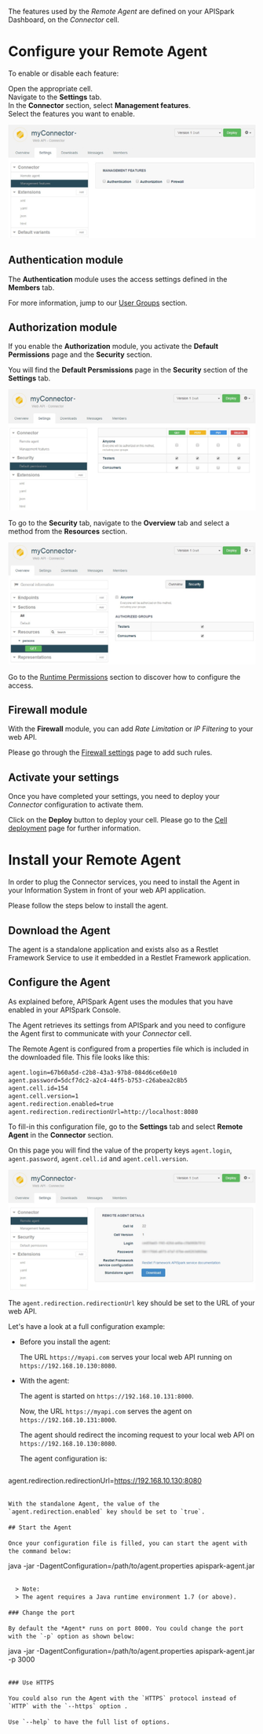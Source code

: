 The features used by the *Remote Agent* are defined on your APISpark Dashboard, on the *Connector* cell.

# Configure your Remote Agent

To enable or disable each feature:

Open the appropriate cell.  
Navigate to the **Settings** tab.  
In the **Connector** section, select **Management features**.  
Select the features you want to enable.

![Manage features](images/remote-agent-feature-management.jpg "Manage features")

## Authentication module

The **Authentication** module uses the access settings defined in the **Members** tab.

For more information, jump to our [User Groups](technical-resources/apispark/guide/publish/secure/user-groups "User Groups") section.

## Authorization module

If you enable the **Authorization** module, you activate the **Default Permissions** page and the **Security** section.

You will find the **Default Persmissions** page in the **Security** section of the **Settings** tab.

![Security tab](images/default-permission.jpg "Security tab")

To go to the **Security** tab, navigate to the **Overview** tab and select a method from the **Resources** section.

![Security tab](images/method-security.jpg "Security tab")

Go to the [Runtime Permissions](technical-resources/apispark/guide/publish/secure/runtime-permissions "Runtime Permissions") section to discover how to configure the access.

## Firewall module

With the **Firewall** module, you can add *Rate Limitation* or *IP Filtering* to your web API.

Please go through the [Firewall settings](technical-resources/apispark/guide/publish/secure/firewall-settings "Firewall Settings") page to add such rules.

## Activate your settings

Once you have completed your settings, you need to deploy your *Connector* configuration to activate them.

Click on the **Deploy** button to deploy your cell. Please go to the [Cell deployment](technical-resources/apispark/guide/explore/cell-deployment "Cell deployment") page for further information.

# Install your Remote Agent

In order to plug the Connector services, you need to install the Agent in your Information System in front of your web API application.

Please follow the steps below to install the agent.

## Download the Agent

The agent is a standalone application and exists also as a Restlet Framework Service to use it embedded in a Restlet Framework application.

<!-- TODO add download link and restlet framework guide link -->

## Configure the Agent

As explained before, APISpark Agent uses the modules that you have enabled in your APISpark Console.

The Agent retrieves its settings from APISpark and you need to configure the Agent first to communicate with your *Connector* cell.

The Remote Agent is configured from a properties file which is included in the downloaded file. This file looks like this:

```properties
agent.login=67b60a5d-c2b8-43a3-97b8-084d6ce60e10
agent.password=5dcf7dc2-a2c4-44f5-b753-c26abea2c8b5
agent.cell.id=154
agent.cell.version=1
agent.redirection.enabled=true
agent.redirection.redirectionUrl=http://localhost:8080
```

To fill-in this configuration file, go to the **Settings** tab and select **Remote Agent** in the **Connector** section.

On this page you will find the value of the property keys `agent.login`, `agent.password`, `agent.cell.id` and `agent.cell.version`.

![Remote Agent](images/remote-agent-configuration.jpg "Remote Agent")

The `agent.redirection.redirectionUrl` key should be set to the URL of your web API.

Let's have a look at a full configuration example:

* Before you install the agent:

  The URL `https://myapi.com` serves your local web API running on `https://192.168.10.130:8080`.

* With the agent:

  The agent is started on `https://192.168.10.131:8000`.

  Now, the URL `https://myapi.com` serves the agent on `https://192.168.10.131:8000`.

  The agent should redirect the incoming request to your local web API on `https://192.168.10.130:8080`.

  The agent configuration is:

  ```properties
agent.redirection.redirectionUrl=https://192.168.10.130:8080
  ```

With the standalone Agent, the value of the `agent.redirection.enabled` key should be set to `true`.

## Start the Agent

Once your configuration file is filled, you can start the agent with the command below:

```
java -jar -DagentConfiguration=/path/to/agent.properties apispark-agent.jar
```

  > Note:
  > The agent requires a Java runtime environment 1.7 (or above).

### Change the port

By default the *Agent* runs on port 8000. You could change the port with the `-p` option as shown below:

```
java -jar -DagentConfiguration=/path/to/agent.properties apispark-agent.jar -p 3000
```

### Use HTTPS

You could also run the Agent with the `HTTPS` protocol instead of `HTTP` with the `--https` option .

Use `--help` to have the full list of options.
